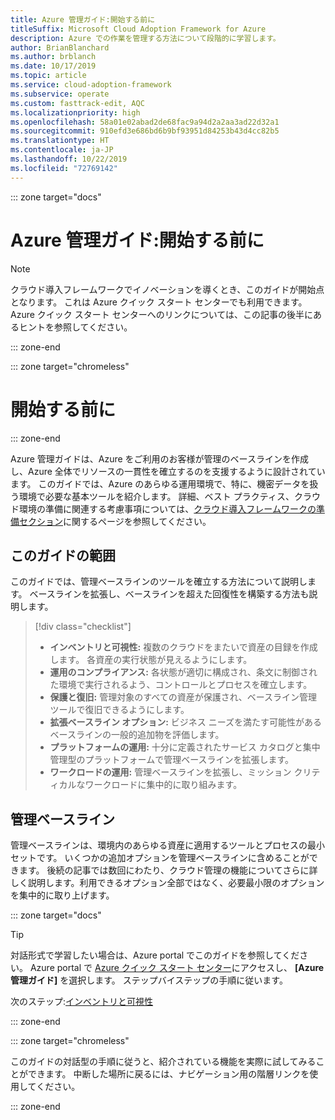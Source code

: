 ```yaml
---
title: Azure 管理ガイド:開始する前に
titleSuffix: Microsoft Cloud Adoption Framework for Azure
description: Azure での作業を管理する方法について段階的に学習します。
author: BrianBlanchard
ms.author: brblanch
ms.date: 10/17/2019
ms.topic: article
ms.service: cloud-adoption-framework
ms.subservice: operate
ms.custom: fasttrack-edit, AQC
ms.localizationpriority: high
ms.openlocfilehash: 58a01e02abad2de68fac9a94d2a2aa3ad22d32a1
ms.sourcegitcommit: 910efd3e686bd6b9bf93951d84253b43d4cc82b5
ms.translationtype: HT
ms.contentlocale: ja-JP
ms.lasthandoff: 10/22/2019
ms.locfileid: "72769142"
---
```

::: zone target="docs"

# <a name="azure-management-guide-before-you-start"></a>Azure 管理ガイド:開始する前に

> [!NOTE]
> クラウド導入フレームワークでイノベーションを導くとき、このガイドが開始点となります。 これは Azure クイック スタート センターでも利用できます。 Azure クイック スタート センターへのリンクについては、この記事の後半にあるヒントを参照してください。

::: zone-end

::: zone target="chromeless"

# <a name="before-you-start"></a>開始する前に

::: zone-end

Azure 管理ガイドは、Azure をご利用のお客様が管理のベースラインを作成し、Azure 全体でリソースの一貫性を確立するのを支援するように設計されています。 このガイドでは、Azure のあらゆる運用環境で、特に、機密データを扱う環境で必要な基本ツールを紹介します。 詳細、ベスト プラクティス、クラウド環境の準備に関連する考慮事項については、[クラウド導入フレームワークの準備セクション](../index.md)に関するページを参照してください。

## <a name="scope-of-this-guide"></a>このガイドの範囲

このガイドでは、管理ベースラインのツールを確立する方法について説明します。 ベースラインを拡張し、ベースラインを超えた回復性を構築する方法も説明します。

> [!div class="checklist"]
>
> - **インベントリと可視性:** 複数のクラウドをまたいで資産の目録を作成します。 各資産の実行状態が見えるようにします。
> - **運用のコンプライアンス:** 各状態が適切に構成され、条文に制御された環境で実行されるよう、コントロールとプロセスを確立します。
> - **保護と復旧:** 管理対象のすべての資産が保護され、ベースライン管理ツールで復旧できるようにします。
> - **拡張ベースライン オプション:** ビジネス ニーズを満たす可能性があるベースラインの一般的追加物を評価します。
> - **プラットフォームの運用:** 十分に定義されたサービス カタログと集中管理型のプラットフォームで管理ベースラインを拡張します。
> - **ワークロードの運用:** 管理ベースラインを拡張し、ミッション クリティカルなワークロードに集中的に取り組みます。

## <a name="management-baseline"></a>管理ベースライン

管理ベースラインは、環境内のあらゆる資産に適用するツールとプロセスの最小セットです。 いくつかの追加オプションを管理ベースラインに含めることができます。 後続の記事では数回にわたり、クラウド管理の機能についてさらに詳しく説明します。利用できるオプション全部ではなく、必要最小限のオプションを集中的に取り上げます。

::: zone target="docs"

> [!TIP]
> 対話形式で学習したい場合は、Azure portal でこのガイドを参照してください。 Azure portal で [Azure クイック スタート センター](https://portal.azure.com/?feature.quickstart=true#blade/Microsoft_Azure_Resources/QuickstartCenterBlade)にアクセスし、 **[Azure 管理ガイド]** を選択します。 ステップバイステップの手順に従います。

次のステップ:[インベントリと可視性](./inventory.md)

::: zone-end

::: zone target="chromeless"

このガイドの対話型の手順に従うと、紹介されている機能を実際に試してみることができます。 中断した場所に戻るには、ナビゲーション用の階層リンクを使用してください。

::: zone-end
